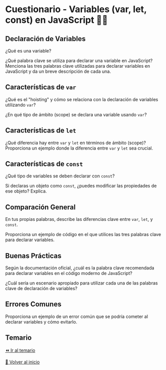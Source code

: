 # Cuestionario - Variables (var, let, const) en JavaScript 👩‍💻

## Declaración de Variables
¿Qué es una variable?

¿Qué palabra clave se utiliza para declarar una variable en JavaScript?
Menciona las tres palabras clave utilizadas para declarar variables en JavaScript y da un breve descripción de cada una.
   
## Características de `var`
¿Qué es el "hoisting" y cómo se relaciona con la declaración de variables utilizando `var`?

¿En qué tipo de ámbito (scope) se declara una variable usando `var`?

## Características de `let`
¿Qué diferencia hay entre `var` y `let` en términos de ámbito (scope)?
Proporciona un ejemplo donde la diferencia entre `var` y `let` sea crucial.

## Características de `const`
¿Qué tipo de variables se deben declarar con `const`?

Si declaras un objeto como `const`, ¿puedes modificar las propiedades de ese objeto? Explica.

## Comparación General
En tus propias palabras, describe las diferencias clave entre `var`, `let`, y `const`.

Proporciona un ejemplo de código en el que utilices las tres palabras clave para declarar variables.

## Buenas Prácticas
Según la documentación oficial, ¿cuál es la palabra clave recomendada para declarar variables en el código moderno de JavaScript?

¿Cuál sería un escenario apropiado para utilizar cada una de las palabras clave de declaración de variables?

## Errores Comunes
Proporciona un ejemplo de un error común que se podría cometer al declarar variables y cómo evitarlo.

## Temario
[⏪ Ir al temario](../../temario/02-variables-y-tipos-de-datos/variables-var-let-const.md)

[🏡 Volver al inicio](../../readme.md)
